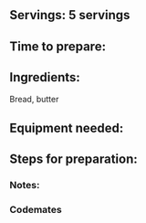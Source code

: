 # 

## Servings: 5 servings 

## Time to prepare: 

## Ingredients:
Bread, butter

## Equipment needed: 


## Steps for preparation:


### Notes:



### Codemates #
